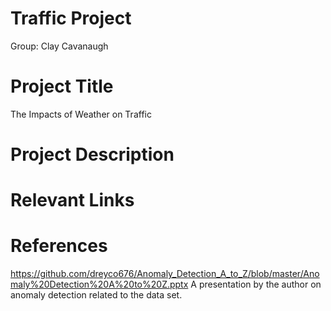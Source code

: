 # Traffic Project
Group: Clay Cavanaugh
# Project Title
The Impacts of Weather on Traffic
# Project Description
# 

# Relevant Links

# References
https://github.com/dreyco676/Anomaly_Detection_A_to_Z/blob/master/Anomaly%20Detection%20A%20to%20Z.pptx
A presentation by the author on anomaly detection related to the data set. 